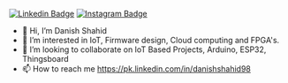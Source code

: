 [![Linkedin Badge](https://img.shields.io/badge/-LinkedIn-0e76a8?style=flat-square&logo=Linkedin&logoColor=white)](https://pk.linkedin.com/in/danishshahid98)
[![Instagram Badge](https://img.shields.io/badge/-Instagram-e4405f?style=flat-square&logo=Instagram&logoColor=white)](https://instagram.com/danishshahid98)


- 👋 Hi, I’m Danish Shahid
- 👀 I’m interested in IoT, Firmware design, Cloud computing and FPGA's.
- 💞️ I’m looking to collaborate on IoT Based Projects, Arduino, ESP32, Thingsboard
- 📫 How to reach me https://pk.linkedin.com/in/danishshahid98

<!---
daniq350/daniq350 is a ✨ special ✨ repository because its `README.md` (this file) appears on your GitHub profile.
You can click the Preview link to take a look at your changes.
--->
